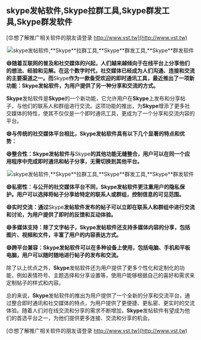 ## **skype发帖软件,**Skype**拉群工具,**Skype**群发工具,**Skype**群发软件**

[😍想了解推广相关软件的朋友请登录 http://www.vst.tw](http://www.vst.tw)

 <center><img src="https://vst.tw/MP4/tuiguang/png/8.png" alt="skype发帖软件,**Skype**拉群工具,**Skype**群发工具,**Skype**群发软件"></center>

**😄随着互联网的普及和社交媒体的兴起，人们越来越倾向于在线平台上分享他们的想法、经验和见解。在这个数字时代，社交媒体已经成为人们沟通、连接和交流的主要渠道之一。而**Skype**作为一款备受欢迎的即时通讯工具，最近推出了一项新功能：**Skype**发帖软件，为用户提供了另一种分享和交流的方式。**

**Skype**发帖软件是**Skype**的一个新功能，它允许用户在**Skype**上发布和分享帖子，与他们的联系人和群组进行交流。这项功能的推出，为**Skype**增添了更多社交媒体的特性，使其不仅仅是一个即时通讯工具，更成为了一个分享和交流内容的平台。

**😄与传统的社交媒体平台相比，**Skype**发帖软件具有以下几个显著的特点和优势：**

**😄整合性：**Skype**发帖软件与**Skype**的其他功能无缝整合，用户可以在同一个应用程序中完成即时通讯和帖子分享，无需切换到其他平台。**

 <center><img src="https://vst.tw/MP4/tuiguang/png/0.png" alt="skype发帖软件,**Skype**拉群工具,**Skype**群发工具,**Skype**群发软件"></center>

**😄私密性：与公开的社交媒体平台不同，**Skype**发帖软件更注重用户的隐私保护。用户可以选择将帖子分享给特定的联系人或群组，控制信息的可见范围。**

**😄实时交流：通过**Skype**发帖软件发布的帖子可以立即在联系人和群组中进行交流和讨论，为用户提供了即时的反馈和互动体验。**

**😄多媒体支持：除了文字帖子，**Skype**发帖软件还支持多媒体内容的分享，包括图片、视频和文件，丰富了用户的内容表达方式。**

**😄跨平台兼容：**Skype**发帖软件可以在多种设备上使用，包括电脑、手机和平板电脑，用户可以随时随地进行帖子的发布和交流。**

除了以上优点之外，**Skype**发帖软件还为用户提供了更多个性化和定制化的功能，例如表情符号、主题选择和分享设置等，使用户能够根据自己的喜好和需求来定制帖子的样式和内容。

总的来说，**Skype**发帖软件的推出为用户提供了一个全新的分享和交流平台，通过整合即时通讯和社交媒体的特点，为用户提供了更便捷、更私密、更实时的交流体验。随着人们对在线交流和分享的需求不断增加，**Skype**发帖软件有望成为他们的首选平台之一，为他们提供更多连接、交流和分享的机会。

[😍想了解推广相关软件的朋友请登录 http://www.vst.tw](http://www.vst.tw)



